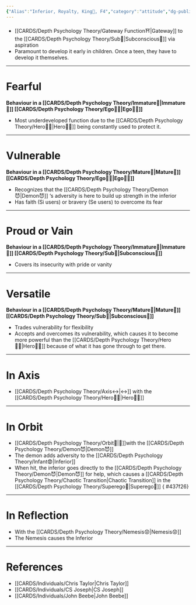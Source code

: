 ```yaml
---
{"Alias":"Inferior, Royalty, King👑, F4","category":"attitude","dg-publish":true,"alias":"Inferior, Infant, fear, fearful, frightened, insecure, insecurity","permalink":"/cards/depth-psychology-theory/infant/","dgPassFrontmatter":true,"noteIcon":"1","created":"2022-12-31T18:08:42.192+01:00","updated":"2023-05-24T14:01:44.742+02:00"}
---
```



- [[CARDS/Depth Psychology Theory/Gateway Function⛩️\|Gateway]] to the [[CARDS/Depth Psychology Theory/Sub🤸\|Subconscious🤸]] via aspiration 
- Paramount to develop it early in children. Once a teen, they have to develop it themselves. 
---
# Fearful
**Behaviour in a [[CARDS/Depth Psychology Theory/Immature🐇\|Immature🐇]] [[CARDS/Depth Psychology Theory/Ego🙋‍♂️\|Ego🙋‍♂️]]** 
- Most underdeveloped function due to the [[CARDS/Depth Psychology Theory/Hero🦸‍♂️\|Hero🦸‍♂️]] being constantly used to protect it. 
---
# Vulnerable 
**Behaviour in a [[CARDS/Depth Psychology Theory/Mature🐢\|Mature🐢]] [[CARDS/Depth Psychology Theory/Ego🙋‍♂️\|Ego🙋‍♂️]]** 
- Recognizes that the [[CARDS/Depth Psychology Theory/Demon😈\|Demon😈]] ‘s adversity is here to build up strength in the inferior 
- Has faith (Si users) or bravery (Se users) to overcome its fear  
---
# Proud or Vain 
**Behaviour in a [[CARDS/Depth Psychology Theory/Immature🐇\|Immature🐇]] [[CARDS/Depth Psychology Theory/Sub🤸\|Subconscious🤸]]** 
- Covers its insecurity with pride or vanity 
---
# Versatile 
**Behaviour in a [[CARDS/Depth Psychology Theory/Mature🐢\|Mature🐢]] [[CARDS/Depth Psychology Theory/Sub🤸\|Subconscious🤸]]** 
- Trades vulnerability for flexibility
- Accepts and overcomes its vulnerability, which causes it to become more powerful than the [[CARDS/Depth Psychology Theory/Hero🦸‍♂️\|Hero🦸‍♂️]] because of what it has gone through to get there. 
---
# In Axis 
- [[CARDS/Depth Psychology Theory/Axis↔️\|↔️]] with the [[CARDS/Depth Psychology Theory/Hero🦸‍♂️\|Hero🦸‍♂️]] 
---
# In Orbit 
- [[CARDS/Depth Psychology Theory/Orbit🔄\|💫]]with the [[CARDS/Depth Psychology Theory/Demon😈\|Demon😈]] 
- The demon adds adversity to the [[CARDS/Depth Psychology Theory/Infant😨\|Inferior]] 
- When hit, the inferior goes directly to the [[CARDS/Depth Psychology Theory/Demon😈\|Demon😈]] for help, which causes a [[CARDS/Depth Psychology Theory/Chaotic Transition\|Chaotic Transition]] in the [[CARDS/Depth Psychology Theory/Superego👹\|Superego👹]] 
{ #437f26}

---
# In Reflection 
- With the [[CARDS/Depth Psychology Theory/Nemesis😟\|Nemesis😟]] 
- The Nemesis causes the Inferior


---
# References 
- [[CARDS/Individuals/Chris Taylor\|Chris Taylor]]
- [[CARDS/Individuals/CS Joseph\|CS Joseph]] 
- [[CARDS/Individuals/John Beebe\|John Beebe]] 
